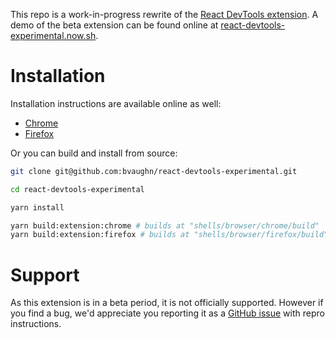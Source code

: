 This repo is a work-in-progress rewrite of the [React DevTools extension](https://github.com/facebook/react-devtools). A demo of the beta extension can be found online at [react-devtools-experimental.now.sh](https://react-devtools-experimental.now.sh/).

# Installation

Installation instructions are available online as well:
* [Chrome](https://react-devtools-experimental-chrome.now.sh/)
* [Firefox](https://react-devtools-experimental-firefox.now.sh/)

Or you can build and install from source:
```sh
git clone git@github.com:bvaughn/react-devtools-experimental.git

cd react-devtools-experimental

yarn install

yarn build:extension:chrome # builds at "shells/browser/chrome/build"
yarn build:extension:firefox # builds at "shells/browser/firefox/build"
```

# Support

As this extension is in a beta period, it is not officially supported. However if you find a bug, we'd appreciate you reporting it as a [GitHub issue](https://github.com/bvaughn/react-devtools-experimental/issues/new) with repro instructions.